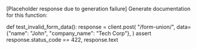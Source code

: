 [Placeholder response due to generation failure]
Generate documentation for this function:

def test_invalid_form_data():
    response = client.post(
        "/form-union/",
        data={"name": "John", "company_name": "Tech Corp"},
    )
    assert response.status_code == 422, response.text

